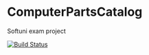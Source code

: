 # ComputerPartsCatalog
 Softuni exam project

[![Build Status](https://dev.azure.com/Stan24/ComputerPartsCatalog/_apis/build/status/StanislavTsanev.ComputerPartsCatalog?branchName=main)](https://dev.azure.com/Stan24/ComputerPartsCatalog/_build/latest?definitionId=2&branchName=main)
